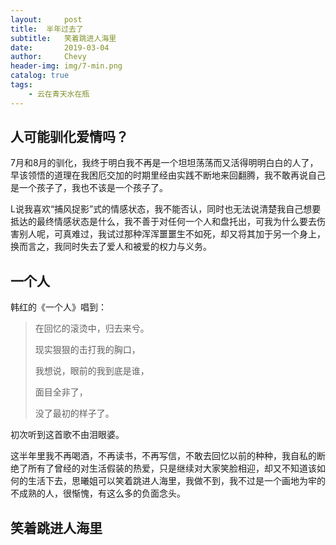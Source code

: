 ```yaml
---
layout:     post
title:	半年过去了
subtitle:	笑着跳进人海里
date:       2019-03-04
author:     Chevy
header-img: img/7-min.png
catalog: true
tags:
    - 云在青天水在瓶
---
```


## 人可能驯化爱情吗？

7月和8月的驯化，我终于明白我不再是一个坦坦荡荡而又活得明明白白的人了，早该领悟的道理在我困厄交加的时期里经由实践不断地来回翻腾，我不敢再说自己是一个孩子了，我也不该是一个孩子了。

L说我喜欢“捕风捉影”式的情感状态，我不能否认，同时也无法说清楚我自己想要抵达的最终情感状态是什么，我不善于对任何一个人和盘托出，可我为什么要去伤害别人呢，可真难过，我试过那种浑浑噩噩生不如死，却又将其加于另一个身上，换而言之，我同时失去了爱人和被爱的权力与义务。

## 一个人

韩红的《一个人》唱到：

>在回忆的滚烫中，归去来兮。
>
>现实狠狠的击打我的胸口，
>
>我想说，眼前的我到底是谁，
>
>面目全非了，
>
>没了最初的样子了。

初次听到这首歌不由泪眼婆。

这半年里我不再喝酒，不再读书，不再写信，不敢去回忆以前的种种，我自私的断绝了所有了曾经的对生活假装的热爱，只是继续对大家笑脸相迎，却又不知道该如何的生活下去，思曦姐可以笑着跳进人海里，我做不到，我不过是一个画地为牢的不成熟的人，很惭愧，有这么多的负面念头。

## 笑着跳进人海里